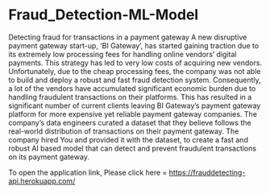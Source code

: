 # Fraud_Detection-ML-Model
Detecting fraud for transactions in a payment gateway A new disruptive payment gateway start-up, ‘BI Gateway’, has started gaining traction due to its extremely low processing fees for handling online vendors’ digital payments. This strategy has led to very low costs of acquiring new vendors. Unfortunately, due to the cheap processing fees, the company was not able to build and deploy a robust and fast fraud detection system. Consequently, a lot of the vendors have accumulated significant economic burden due to handling fraudulent transactions on their platforms. This has resulted in a significant number of current clients leaving BI Gateway’s payment gateway platform for more expensive yet reliable payment gateway companies. The company’s data engineers curated a dataset that they believe follows the real-world distribution of transactions on their payment gateway. The company hired You and provided it with the dataset, to create a fast and robust AI based model that can detect and prevent fraudulent transactions on its payment gateway.

To open the application link, Please click here = https://frauddetecting-api.herokuapp.com/
